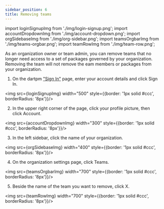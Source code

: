 ```yaml
---
sidebar_position: 6
title: Removing teams
---
```


import loginSignupImg from './img/login-signup.png';
import accountDropdownImg from './img/account-dropdown.png';
import orgSidebaseImg from './img/org-sidebar.png';
import teamsOrgbarImg from './img/teams-orgbar.png';
import teamRowImg from './img/team-row.png';

As an organization owner or team admin, you can remove teams that no longer need access to a set of packages governed by your organization. Removing the team will not remove the eam members or packages from your organization.

1. On the dartpm ["Sign In"](https://dartpm.com/login) page, enter your account details and click Sign In.

<img src={loginSignupImg} width="500" style={{border: '1px solid #ccc', borderRadius: '8px'}}/>

2. In the upper right corner of the page, click your profile picture, then click Account.

<img src={accountDropdownImg} width="300" style={{border: '1px solid #ccc', borderRadius: '8px'}}/>

3. In the left sidebar, click the name of your organization.

<img src={orgSidebaseImg} width="400" style={{border: '1px solid #ccc', borderRadius: '8px'}}/>

4. On the organization settings page, click Teams.

<img src={teamsOrgbarImg} width="700" style={{border: '1px solid #ccc', borderRadius: '8px'}}/>

5. Beside the name of the team you want to remove, click X.

<img src={teamRowImg} width="700" style={{border: '1px solid #ccc', borderRadius: '8px'}}/>
